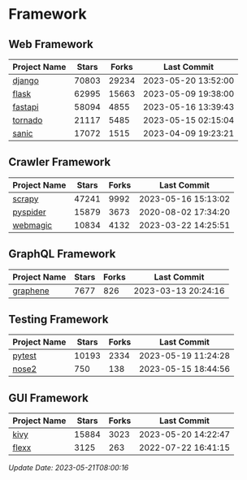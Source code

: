 # Framework

## Web Framework
| Project Name | Stars | Forks | Last Commit |
| ------------ | ----- | ----- | ----------- |
| [django](https://github.com/django/django) | 70803 | 29234 | 2023-05-20 13:52:00 |
| [flask](https://github.com/pallets/flask) | 62995 | 15663 | 2023-05-09 19:38:00 |
| [fastapi](https://github.com/tiangolo/fastapi) | 58094 | 4855 | 2023-05-16 13:39:43 |
| [tornado](https://github.com/tornadoweb/tornado) | 21117 | 5485 | 2023-05-15 02:15:04 |
| [sanic](https://github.com/sanic-org/sanic) | 17072 | 1515 | 2023-04-09 19:23:21 |

## Crawler Framework
| Project Name | Stars | Forks | Last Commit |
| ------------ | ----- | ----- | ----------- |
| [scrapy](https://github.com/scrapy/scrapy) | 47241 | 9992 | 2023-05-16 15:13:02 |
| [pyspider](https://github.com/binux/pyspider) | 15879 | 3673 | 2020-08-02 17:34:20 |
| [webmagic](https://github.com/code4craft/webmagic) | 10834 | 4132 | 2023-03-22 14:25:51 |

## GraphQL Framework
| Project Name | Stars | Forks | Last Commit |
| ------------ | ----- | ----- | ----------- |
| [graphene](https://github.com/graphql-python/graphene) | 7677 | 826 | 2023-03-13 20:24:16 |

## Testing Framework
| Project Name | Stars | Forks | Last Commit |
| ------------ | ----- | ----- | ----------- |
| [pytest](https://github.com/pytest-dev/pytest) | 10193 | 2334 | 2023-05-19 11:24:28 |
| [nose2](https://github.com/nose-devs/nose2) | 750 | 138 | 2023-05-15 18:44:56 |

## GUI Framework
| Project Name | Stars | Forks | Last Commit |
| ------------ | ----- | ----- | ----------- |
| [kivy](https://github.com/kivy/kivy) | 15884 | 3023 | 2023-05-20 14:22:47 |
| [flexx](https://github.com/flexxui/flexx) | 3125 | 263 | 2022-07-22 16:41:15 |

*Update Date: 2023-05-21T08:00:16*